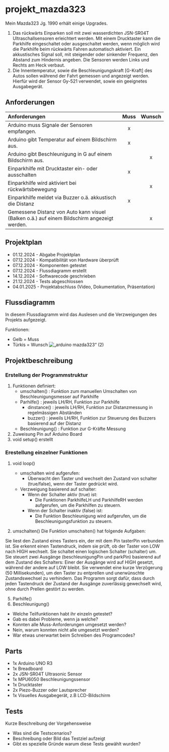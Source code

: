 # projekt_mazda323

Mein Mazda323 Jg. 1990 erhält einige Upgrades. 
1. Das rückwärts Einparken soll mit zwei wasserdichten JSN-SR04T Ultraschallsensoren erleichtert werden. 
Mit einem Drucktaster kann die Parkhilfe eingeschaltet oder ausgeschaltet werden, wenn möglich wird die Parkhilfe beim rückwärts Fahren automatisch aktiviert. Ein akkustisches Signal soll, mit steigender oder sinkender Frequenz, den Abstand zum Hindernis angeben.
Die Sensoren werden Links und Rechts am Heck verbaut.
2. Die Innentemperatur, sowie die Beschleunigungskraft [G-Kraft] des Autos sollen während der Fahrt gemessen und angezeigt werden. Hierfür wird der Sensor Gy-521 verwendet, sowie ein geeignetes Ausgabegerät.


## Anforderungen
| Anforderungen      | Muss                | Wunsch              |
|:------------------ |:-------------------:| :------------------:|
|Arduino muss Signale der Sensoren empfangen.|x||
|Arduino gibt Temperatur auf einem Bildschirm aus.|x||
|Arduino gibt Beschleunigung in G auf einem Bildschirm aus.||x|
|Einparkhilfe mit Drucktaster ein- oder ausschalten|x||
|Einparkhilfe wird aktiviert bei rückwärtsbewegung||x|
|Einparkhilfe meldet via Buzzer o.ä. akkustisch die Distanz|x||
|Gemessene Distanz von Auto kann visuel (Balken o.ä.) auf einem Bildschirm angezeigt werden. ||x|


## Projektplan
- 01.12.2024 - Abgabe Projektplan
- 07.12.2024 - Kompatibilität von Hardware überprüft
- 07.12.2024 - Komponenten getestet
- 07.12.2024 - Flussdiagramm erstellt
- 14.12.2024 - Softwarecode geschrieben
- 21.12.2024 - Tests abgeschlossen
- 04.01.2025 - Projektabschluss (Video, Dokumentation, Präsentation)

## Flussdiagramm
In diesem Flussdiagramm wird das Auslesen und die Verzweigungen des Projekts aufgezeigt.

Funktionen:
- Gelb = Muss
- Türkis = Wunsch
![„arduino mazda323“ (2)](https://github.com/user-attachments/assets/a6a8830c-5227-48ca-9794-3d8871c89bba)

## Projektbeschreibung
### Erstellung der Programmstruktur
1. Funktionen definiert:
   - umschalten() : Funktion zum manuellen Umschalten von Beschleunigungsmesser auf Parkhilfe
   - Parhilfe() : jeweils LH/RH, Funktion zur Parkhilfe
     - dinstance() : jeweils LH/RH, Funktion zur Distanzmessung in regelmässigen Abständen
     - buzzer() : jeweils LH/RH, Funktion zur Steuerung des Buzzers basierend auf der Distanz
   - Beschleunigung() : Funktion zur G-Kräfte Messung
2. Zuweisung Pin auf Arduino Board
3. void setup() erstellt
   
### Erestellung einzelner Funktionen
1. void loop()
   - umschalten wird aufgerufen:
     - Überwacht den Taster und wechselt den Zustand von schalter (true/false), wenn der Taster gedrückt wird.
   - Verzweigung basierend auf schalter:
      - Wenn der Schalter aktiv (true) ist:
        - Die Funktionen ParkhilfeLH und ParkhilfeRH werden aufgerufen, um die Parkhilfen zu steuern.
      - Wenn der Schalter inaktiv (false) ist:
        - Die Funktion Beschleunigung wird aufgerufen, um die Beschleunigungsfunktion zu steuern.

3. umschalten()
   Die Funktion umschalten() hat folgende Aufgaben:

Sie liest den Zustand eines Tasters ein, der mit dem Pin tasterPin verbunden ist.
Sie erkennt einen Tastendruck, indem sie prüft, ob der Taster von LOW nach HIGH wechselt.
Sie schaltet einen logischen Schalter (schalter) um.
Sie steuert zwei Ausgänge (beschleunigungPin und parkPin) basierend auf dem Zustand des Schalters:
Einer der Ausgänge wird auf HIGH gesetzt, während der andere auf LOW bleibt.
Sie verwendet eine kurze Verzögerung (50 Millisekunden), um den Taster zu entprellen und unerwünschte Zustandswechsel zu verhindern.
Das Programm sorgt dafür, dass durch jeden Tastendruck der Zustand der Ausgänge zuverlässig gewechselt wird, ohne durch Prellen gestört zu werden.

5. Parhilfe()
6. Beschleunigung()

- Welche Teilfunktionen habt ihr einzeln getestet?
- Gab es dabei Probleme, wenn ja welche?
- Konnten alle Muss-Anforderungen umgesetzt werden?
- Nein, warum konnten nicht alle umgesetzt werden?
- War etwas unerwartet beim Schreiben des Programcodes?

## Parts
- 1x Arduino UNO R3
- 1x Breadboard
- 2x JSN-SR04T Ultrasonic Sensor
- 1x MPU6050 Beschleunigungssensor
- 1x Drucktaster
- 2x Piezo-Buzzer oder Lautsprecher
- 1x Visuelles Ausgabegerät, z.B LCD-Bildschirm

## Tests
Kurze Beschreibung der Vorgehensweise

- Was sind die Testscenarios?
- Beschreibung oder Bild das Testziel aufzeigt
- Gibt es spezielle Gründe warum diese Tests gewählt wurden?

